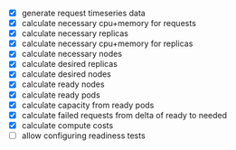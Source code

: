 - [x] generate request timeseries data
- [x] calculate necessary cpu+memory for requests
- [x] calculate necessary replicas
- [x] calculate necessary cpu+memory for replicas
- [x] calculate necessary nodes
- [x] calculate desired replicas
- [x] calculate desired nodes
- [x] calculate ready nodes
- [x] calculate ready pods
- [x] calculate capacity from ready pods
- [x] calculate failed requests from delta of ready to needed
- [x] calculate compute costs
- [ ] allow configuring readiness tests

